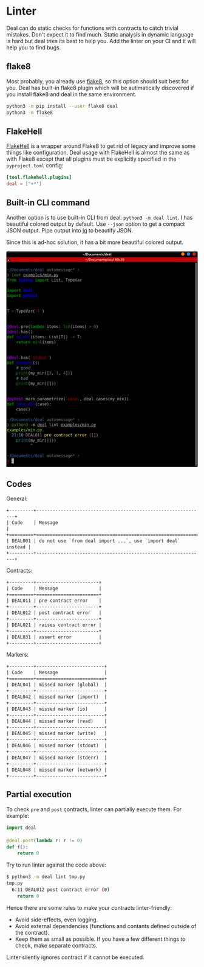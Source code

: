 # Linter

Deal can do static checks for functions with contracts to catch trivial mistakes. Don't expect it to find much. Static analysis in dynamic language is hard but deal tries its best to help you. Add the linter on your CI and it will help you to find bugs.

## flake8

Most probably, you already use [flake8](http://flake8.pycqa.org), so this option should suit best for you. Deal has built-in flake8 plugin which will be autimatically discovered if you install flake8 and deal in the same environment.

```bash
python3 -m pip install --user flake8 deal
python3 -m flake8
```

## FlakeHell

[FlakeHell](https://github.com/life4/flakehell) is a wrapper around Flake8 to get rid of legacy and improve some things like configuration. Deal usage with FlakeHell is almost the same as with Flake8 except that all plugins must be explicitly specified in the `pyproject.toml` config:

```toml
[tool.flakehell.plugins]
deal = ["+*"]
```

## Built-in CLI command

Another option is to use built-in CLI from deal: `python3 -m deal lint`. I has beautiful colored output by default. Use `--json` option to get a compact JSON output. Pipe output into [jq](https://stedolan.github.io/jq/) to beautify JSON.

Since this is ad-hoc solution, it has a bit more beautiful colored output.

![linter output](../../assets/linter.png)

## Codes

General:

```{eval-rst}
+---------+--------------------------------------------------------------+
| Code    | Message                                                      |
+=========+==============================================================+
| DEAL001 | do not use `from deal import ...`, use `import deal` instead |
+---------+--------------------------------------------------------------+
```

Contracts:

```{eval-rst}
+---------+-----------------------+
| Code    | Message               |
+=========+=======================+
| DEAL011 | pre contract error    |
+---------+-----------------------+
| DEAL012 | post contract error   |
+---------+-----------------------+
| DEAL021 | raises contract error |
+---------+-----------------------+
| DEAL031 | assert error          |
+---------+-----------------------+
```

Markers:

```{eval-rst}
+---------+-------------------------+
| Code    | Message                 |
+=========+=========================+
| DEAL041 | missed marker (global)  |
+---------+-------------------------+
| DEAL042 | missed marker (import)  |
+---------+-------------------------+
| DEAL043 | missed marker (io)      |
+---------+-------------------------+
| DEAL044 | missed marker (read)    |
+---------+-------------------------+
| DEAL045 | missed marker (write)   |
+---------+-------------------------+
| DEAL046 | missed marker (stdout)  |
+---------+-------------------------+
| DEAL047 | missed marker (stderr)  |
+---------+-------------------------+
| DEAL048 | missed marker (network) |
+---------+-------------------------+
```

## Partial execution

To check `pre` and `post` contracts, linter can partially execute them. For example:

```python
import deal

@deal.post(lambda r: r != 0)
def f():
    return 0
```

Try to run linter against the code above:

```bash
$ python3 -m deal lint tmp.py
tmp.py
  6:11 DEAL012 post contract error (0)
    return 0
```

Hence there are some rules to make your contracts linter-friendly:

+ Avoid side-effects, even logging.
+ Avoid external dependencies (functions and contants defined outside of the contract).
+ Keep them as small as possible. If you have a few different things to check, make separate contracts.

Linter silently ignores contract if it cannot be executed.
